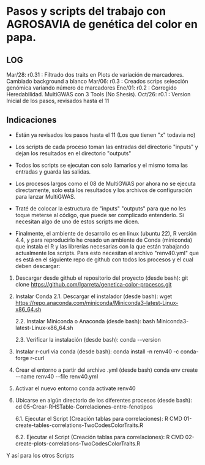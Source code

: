 # Pasos y scripts del trabajo con AGROSAVIA de genética del color en papa.

## LOG
Mar/28: r0.31 : Filtrado dos traits en Plots de variación de marcadores. Cambiado background a blanco
Mar/06: r0.3  : Creados scrips selección genómica variando número de marcadores
Ene/01: r0.2  : Corregido Heredabilidad. MultiGWAS con 3 Tools (No Shesis).
Oct/26: r0.1  : Version Inicial de los pasos, revisados hasta el 11

## Indicaciones
- Están ya revisados los pasos hasta el 11 (Los que tienen "x" todavia no)

- Los scripts de cada proceso toman las entradas del directorio "inputs" y dejan los resultados en el directorio "outputs"

- Todos los scripts se ejecutan con solo llamarlos y el mismo toma las entradas y guarda las salidas.

- Los procesos largos como el 08 de MultiGWAS por ahora no se ejecuta directamente, solo está los resultados y los archivos de configuración para lanzar MultiGWAS.

- Traté de colocar la estructura de "inputs" "outputs" para que no les toque meterse al código, que puede ser complicado entenderlo. Si necesitan algo de uno de estos scripts me dicen.

- Finalmente, el ambiente de desarrollo es en linux (ubuntu 22), R versión 4.4, y para reproducirlo he creado un ambiente de Conda (miniconda) que  instala el R y las librerías necesarias con la que están trabajando actualmente los scripts. Para esto necesitan el archivo "renv40.yml" que es está en el siguiente repo de github con todos los procesos y el cual deben descargar:

1. Descargar desde github el repositorio del proyecto (desde bash):
git clone https://github.com/lgarreta/genetica-color-procesos.git

2. Instalar Conda
    2.1. Descargar el instalador (desde bash):
wget https://repo.anaconda.com/miniconda/Miniconda3-latest-Linux-x86_64.sh

    2.2. Instalar Miniconda o Anaconda (desde bash):
bash Miniconda3-latest-Linux-x86_64.sh

    2.3. Verificar la instalación (desde bash): 
conda --version

3. Instalar r-curl via conda (desde bash):
conda install -n renv40 -c conda-forge r-curl

4. Crear el entorno a partir del archivo .yml (desde bash)
conda env create --name renv40 --file renv40.yml

5. Activar el nuevo entorno
conda activate renv40

6. Ubicarse en algún directorio de los diferentes procesos (desde bash):
    cd 05-Crear-RHSTable-Correlaciones-entre-fenotipos

    6.1. Ejecutar el Script (Creación tablas para correlaciones):
    R CMD 01-create-tables-correlations-TwoCodesColorTraits.R

    6.2. Ejecutar el Script (Creación tablas para correlaciones):
    R CMD 02-create-plots-correlations-TwoCodesColorTraits.R

Y así para los otros Scripts






